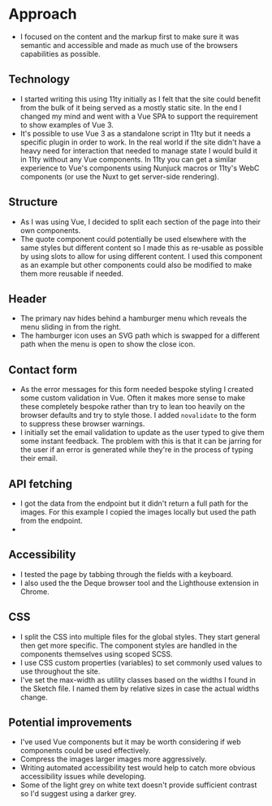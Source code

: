 # Approach

+ I focused on the content and the markup first to make sure it was semantic and accessible and made as much use of the browsers capabilities as possible.

## Technology

+ I started writing this using 11ty initially as I felt that the site could benefit from the bulk of it being served as a mostly static site. In the end I changed my mind and went with a Vue SPA to support the requirement to show examples of Vue 3.
+ It's possible to use Vue 3 as a standalone script in 11ty but it needs a specific plugin in order to work. In the real world if the site didn't have a heavy need for interaction that needed to manage state I would build it in 11ty without any Vue components. In 11ty you can get a similar experience to Vue's components using Nunjuck macros or 11ty's WebC components (or use the Nuxt to get server-side rendering).

## Structure

+ As I was using Vue, I decided to split each section of the page into their own components.
+ The quote component could potentially be used elsewhere with the same styles but different content so I made this as re-usable as possible by using slots to allow for using different content. I used this component as an example but other components could also be modified to make them more reusable if needed. 


## Header

+ The primary nav hides behind a hamburger menu which reveals the menu sliding in from the right.
+ The hamburger icon uses an SVG path which is swapped for a different path when the menu is open to show the close icon.

## Contact form

+ As the error messages for this form needed bespoke styling I created some custom validation in Vue. Often it makes more sense to make these completely bespoke rather than try to lean too heavily on the browser defaults and try to style those. I added `novalidate` to the form to suppress these browser warnings.   
+ I initially set the email validation to update as the user typed to give them some instant feedback. The problem with this is that it can be jarring for the user if an error is generated while they're in the process of typing their email.


## API fetching

+ I got the data from the endpoint but it didn't return a full path for the images. For this example I copied the images locally but used the path from the endpoint.
+   

## Accessibility

+ I tested the page by tabbing through the fields with a keyboard.
+ I also used the the Deque browser tool and the Lighthouse extension in Chrome.


## CSS

+ I split the CSS into multiple files for the global styles. They start general then get more specific. The component styles are handled in the components themselves using scoped SCSS.
+ I use CSS custom properties (variables) to set commonly used values to use throughout the site.
+ I've set the max-width as utility classes based on the widths I found in the Sketch file. I named them by relative sizes in case the actual widths change.


## Potential improvements

+ I've used Vue components but it may be worth considering if web components could be used effectively.
+ Compress the images larger images more aggressively.
+ Writing automated accessibility test would help to catch more obvious accessibility issues while developing.
+ Some of the light grey on white text doesn't provide sufficient contrast so I'd suggest using a darker grey.
